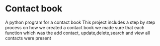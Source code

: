 # Contact book
A python program for a contact book
This project includes a step by step process on how we created a contact book 
we made sure that each function which was the add contact, update,delete,search and view all contacts were present
